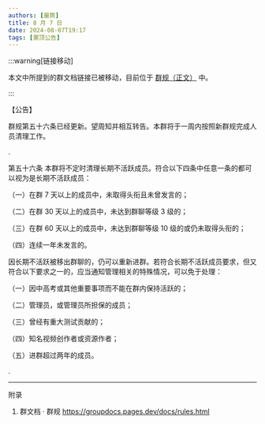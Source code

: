 ```yaml
---
authors: [量筒]
title: 8 月 7 日
date: 2024-08-07T19:17
tags: [置顶公告]
---
```


:::warning[链接移动]

本文中所提到的群文档链接已被移动，目前位于 [群规（正文）](/docs/rules/rules_main_text) 中。

:::

【公告】

群规第五十六条已经更新。望周知并相互转告。本群将于一周内按照新群规完成人员清理工作。

.

第五十六条 本群将不定时清理长期不活跃成员。符合以下四条中任意一条的都可以视为是长期不活跃成员：

（一）在群 7 天以上的成员中，未取得头衔且未曾发言的；

（二）在群 30 天以上的成员中，未达到群聊等级 3 级的；

（三）在群 60 天以上的成员中，未达到群聊等级 10 级的或仍未取得头衔的；

（四）连续一年未发言的。

因长期不活跃被移出群聊的，仍可以重新进群。若符合长期不活跃成员要求，但又符合以下要求之一的，应当通知管理相关的特殊情况，可以免于处理：

（一）因中高考或其他重要事项而不能在群内保持活跃的；

（二）管理员，或管理员所担保的成员；

（三）曾经有重大测试贡献的；

（四）知名视频创作者或资源作者；

（五）进群超过两年的成员。

.

----------

附录

1. 群文档 · 群规 https://groupdocs.pages.dev/docs/rules.html
